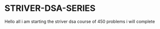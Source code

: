 # STRIVER-DSA-SERIES
Hello all i am starting the striver dsa course of 450 problems i will complete
